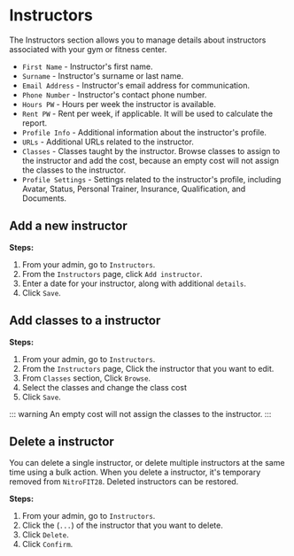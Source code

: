 #   Instructors
The Instructors section allows you to manage details about instructors associated with your gym or fitness center.

-   `First Name` - Instructor's first name.
-   `Surname` - Instructor's surname or last name.
-   `Email Address` - Instructor's email address for communication.
-   `Phone Number` - Instructor's contact phone number.
-   `Hours PW` - Hours per week the instructor is available.
-   `Rent PW` - Rent per week, if applicable. It will be used to calculate the report.
-   `Profile Info` - Additional information about the instructor's profile.
-   `URLs` - Additional URLs related to the instructor.
-   `Classes` - Classes taught by the instructor. Browse classes to assign to the instructor and add the cost, because an empty cost will not assign the classes to the instructor.
-   `Profile Settings` - Settings related to the instructor's profile, including Avatar, Status, Personal Trainer, Insurance, Qualification, and Documents.


## Add a new instructor

**Steps:**

1.  From your admin, go to `Instructors`.
2.  From the `Instructors` page, click `Add instructor`.
3.  Enter a date for your instructor, along with additional `details`.
4.  Click `Save`.

## Add classes to a instructor

**Steps:**

1.  From your admin, go to `Instructors`.
2.  From the `Instructors` page, Click the instructor that you want to edit.
3.  From `Classes` section, Click `Browse`.
4.  Select the classes and change the class cost
5.  Click `Save`.

::: warning
An empty cost will not assign the classes to the instructor.
:::

##  Delete a instructor
You can delete a single instructor, or delete multiple instructors at the same time using a bulk action. When you delete a instructor, it's temporary removed from `NitroFIT28`. Deleted instructors can be restored.

**Steps:**

1.  From your admin, go to `Instructors`.
2.  Click the (`...`) of the instructor that you want to delete.
3.  Click `Delete`.
4.  Click `Confirm`.
